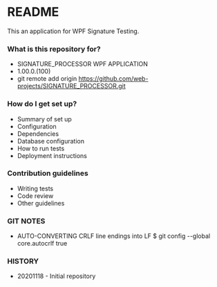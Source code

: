 # README #

This an application for WPF Signature Testing.

### What is this repository for? ###

* SIGNATURE_PROCESSOR WPF APPLICATION
* 1.00.0.(100)
* git remote add origin https://github.com/web-projects/SIGNATURE_PROCESSOR.git

### How do I get set up? ###

* Summary of set up
* Configuration
* Dependencies
* Database configuration
* How to run tests
* Deployment instructions

### Contribution guidelines ###

* Writing tests
* Code review
* Other guidelines

### GIT NOTES ###

*  AUTO-CONVERTING CRLF line endings into LF
   $ git config --global core.autocrlf true
   
### HISTORY ###

* 20201118 - Initial repository
       